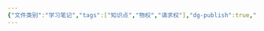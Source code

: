```yaml
---
{"文件类别":"学习笔记","tags":["知识点","物权","请求权"],"dg-publish":true,"permalink":"/学习笔记studyup/物权法学/侵权损害赔偿请求权/","dgPassFrontmatter":true,"created":"2024-10-25T10:14:43.651+08:00","updated":"2024-10-29T14:44:38.537+08:00"}
---
```


